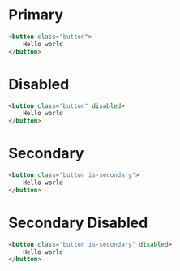 # Primary

```html
<button class="button">
    Hello world
</button>
```

# Disabled

```html
<button class="button" disabled>
    Hello world
</button>
```

# Secondary

```html
<button class="button is-secondary">
    Hello world
</button>
```

# Secondary Disabled

```html
<button class="button is-secondary" disabled>
    Hello world
</button>
```
